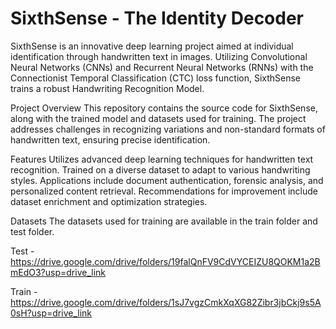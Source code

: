 # SixthSense - The Identity Decoder

SixthSense is an innovative deep learning project aimed at individual identification through handwritten text in images. Utilizing Convolutional Neural Networks (CNNs) and Recurrent Neural Networks (RNNs) with the Connectionist Temporal Classification (CTC) loss function, SixthSense trains a robust Handwriting Recognition Model.

Project Overview
This repository contains the source code for SixthSense, along with the trained model and datasets used for training. The project addresses challenges in recognizing variations and non-standard formats of handwritten text, ensuring precise identification.

Features
Utilizes advanced deep learning techniques for handwritten text recognition.
Trained on a diverse dataset to adapt to various handwriting styles.
Applications include document authentication, forensic analysis, and personalized content retrieval.
Recommendations for improvement include dataset enrichment and optimization strategies.

Datasets
The datasets used for training are available in the train folder and test folder.

Test - https://drive.google.com/drive/folders/19falQnFV9CdVYCEIZU8QOKM1a2BmEdO3?usp=drive_link

Train - https://drive.google.com/drive/folders/1sJ7vgzCmkXqXG82Zibr3jbCkj9s5A0sH?usp=drive_link
